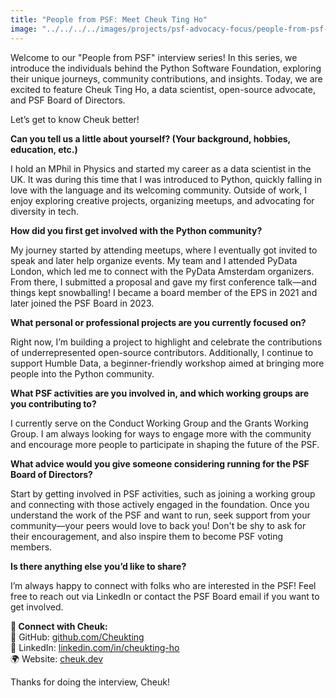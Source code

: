 ```yaml
---
title: "People from PSF: Meet Cheuk Ting Ho"
image: "../../../../images/projects/psf-advocacy-focus/people-from-psf-interviews/Cheuk.png"
---
```


Welcome to our "People from PSF" interview series! In this series, we introduce
the individuals behind the Python Software Foundation, exploring their unique
journeys, community contributions, and insights. Today, we are excited to
feature Cheuk Ting Ho, a data scientist, open-source advocate, and PSF Board of
Directors.

Let’s get to know Cheuk better!

**Can you tell us a little about yourself? (Your background, hobbies, education,
etc.)**

I hold an MPhil in Physics and started my career as a data scientist in the UK.
It was during this time that I was introduced to Python, quickly falling in love
with the language and its welcoming community. Outside of work, I enjoy
exploring creative projects, organizing meetups, and advocating for diversity in
tech.

**How did you first get involved with the Python community?**

My journey started by attending meetups, where I eventually got invited to speak
and later help organize events. My team and I attended PyData London, which led
me to connect with the PyData Amsterdam organizers. From there, I submitted a
proposal and gave my first conference talk—and things kept snowballing! I became
a board member of the EPS in 2021 and later joined the PSF Board in 2023.

**What personal or professional projects are you currently focused on?**

Right now, I’m building a project to highlight and celebrate the contributions
of underrepresented open-source contributors. Additionally, I continue to
support Humble Data, a beginner-friendly workshop aimed at bringing more people
into the Python community.

**What PSF activities are you involved in, and which working groups are you
contributing to?**

I currently serve on the Conduct Working Group and the Grants Working Group. I
am always looking for ways to engage more with the community and encourage more
people to participate in shaping the future of the PSF.

**What advice would you give someone considering running for the PSF Board of
Directors?**

Start by getting involved in PSF activities, such as joining a working group and
connecting with those actively engaged in the foundation. Once you understand
the work of the PSF and want to run, seek support from your community—your peers
would love to back you! Don't be shy to ask for their encouragement, and also
inspire them to become PSF voting members.

**Is there anything else you’d like to share?**

I’m always happy to connect with folks who are interested in the PSF! Feel free
to reach out via LinkedIn or contact the PSF Board email if you want to get
involved.

**📌 Connect with Cheuk:**  
🔗 GitHub: [<u>github.com/Cheukting  
</u>](https://github.com/Cheukting) 🔗 LinkedIn:
[<u>linkedin.com/in/cheukting-ho  
</u>](https://www.linkedin.com/in/cheukting-ho) 🌍 Website:
[<u>cheuk.dev</u>](https://cheuk.dev/)

<span class="mark">Thanks for doing the interview, Cheuk!</span>
